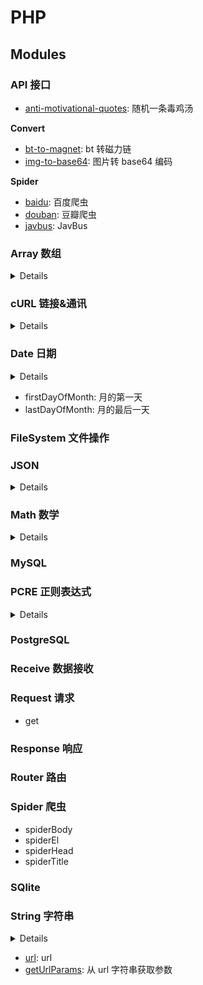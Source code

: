 # PHP

## Modules

### API 接口

- [anti-motivational-quotes](API/anti-motivational-quotes.php): 随机一条毒鸡汤

**Convert**

- [bt-to-magnet](API/convert-bt-to-magnet.php): bt 转磁力链
- [img-to-base64](API/convert-img-to-base64.php): 图片转 base64 编码

**Spider**

- [baidu](API/spider-baidu.php): 百度爬虫
- [douban](API/spider-douban.php): 豆瓣爬虫
- [javbus](API/spider-javbus.php): JavBus

### Array 数组

<details>

| 函数                    | 描述                                                           |
| ----------------------- | -------------------------------------------------------------- |
| array_change_key_case   | 将数组中的所有键名修改为全大写或小写                           |
| array_chunk             | 将一个数组分割成多个                                           |
| array_column            | 返回数组中指定的一列                                           |
| array_combine           | 创建一个数组，用一个数组的值作为其键名，另一个数组的值作为其值 |
| array_count_values      | 统计数组中所有的值                                             |
| array_diff_assoc        | 带索引检查计算数组的差集                                       |
| array_diff_key          | 使用键名比较计算数组的差集                                     |
| array_diff_uassoc       | 用用户提供的回调函数做索引检查来计算数组的差集                 |
| array_diff_ukey         | 用回调函数对键名比较计算数组的差集                             |
| array_diff              | 计算数组的差集                                                 |
| array_fill_keys         | 使用指定的键和值填充数组                                       |
| array_fill              | 用给定的值填充数组                                             |
| array_filter            | 使用回调函数过滤数组的元素                                     |
| array_flip              | 交换数组中的键和值                                             |
| array_intersect_assoc   | 带索引检查计算数组的交集                                       |
| array_intersect_key     | 使用键名比较计算数组的交集                                     |
| array_intersect_uassoc  | 带索引检查计算数组的交集，用回调函数比较索引                   |
| array_intersect_ukey    | 用回调函数比较键名来计算数组的交集                             |
| array_intersect         | 计算数组的交集                                                 |
| array_key_exists        | 检查数组里是否有指定的键名或索引                               |
| array_key_first         | 获取指定数组的第一个键值                                       |
| array_key_last          | 获取一个数组的最后一个键值                                     |
| array_keys              | 返回数组中部分的或所有的键名                                   |
| array_map               | 为数组的每个元素应用回调函数                                   |
| array_merge_recursive   | 递归地合并一个或多个数组                                       |
| array_merge             | 合并一个或多个数组                                             |
| array_multisort         | 对多个数组或多维数组进行排序                                   |
| array_pad               | 以指定长度将一个值填充进数组                                   |
| array_pop               | 弹出数组最后一个单元（出栈）                                   |
| array_product           | 计算数组中所有值的乘积                                         |
| array_push              | 将一个或多个单元压入数组的末尾（入栈）                         |
| array_rand              | 从数组中随机取出一个或多个单元                                 |
| array_reduce            | 用回调函数迭代地将数组简化为单一的值                           |
| array_replace_recursive | 使用传递的数组递归替换第一个数组的元素                         |
| array_replace           | 使用传递的数组替换第一个数组的元素                             |
| array_reverse           | 返回单元顺序相反的数组                                         |
| array_search            | 在数组中搜索给定的值，如果成功则返回首个相应的键名             |
| array_shift             | 将数组开头的单元移出数组                                       |
| array_slice             | 从数组中取出一段                                               |
| array_splice            | 去掉数组中的某一部分并用其它值取代                             |
| array_sum               | 对数组中所有值求和                                             |
| array_udiff_assoc       | 带索引检查计算数组的差集，用回调函数比较数据                   |
| array_udiff_uassoc      | 带索引检查计算数组的差集，用回调函数比较数据和索引             |
| array_udiff             | 用回调函数比较数据来计算数组的差集                             |
| array_uintersect_assoc  | 带索引检查计算数组的交集，用回调函数比较数据                   |
| array_uintersect_uassoc | 带索引检查计算数组的交集，用单独的回调函数比较数据和索引       |
| array_uintersect        | 计算数组的交集，用回调函数比较数据                             |
| array_unique            | 移除数组中重复的值                                             |
| array_unshift           | 在数组开头插入一个或多个单元                                   |
| array_values            | 返回数组中所有的值                                             |
| array_walk_recursive    | 对数组中的每个成员递归地应用用户函数                           |
| array_walk              | 使用用户自定义函数对数组中的每个元素做回调处理                 |
| array                   | 新建一个数组                                                   |
| arsort                  | 对数组进行逆向排序并保持索引关系                               |
| asort                   | 对数组进行排序并保持索引关系                                   |
| compact                 | 建立一个数组，包括变量名和它们的值                             |
| count                   | 计算数组中的单元数目，或对象中的属性个数                       |
| current                 | 返回数组中的当前单元                                           |
| each                    | 返回数组中当前的键／值对并将数组指针向前移动一步               |
| end                     | 将数组的内部指针指向最后一个单元                               |
| extract                 | 从数组中将变量导入到当前的符号表                               |
| in_array                | 检查数组中是否存在某个值                                       |
| key_exists              | 别名 array_key_exists                                          |
| key                     | 从关联数组中取得键名                                           |
| krsort                  | 对数组按照键名逆向排序                                         |
| ksort                   | 对数组按照键名排序                                             |
| list                    | 把数组中的值赋给一组变量                                       |
| natcasesort             | 用“自然排序”算法对数组进行不区分大小写字母的排序               |
| natsort                 | 用“自然排序”算法对数组排序                                     |
| next                    | 将数组中的内部指针向前移动一位                                 |
| pos                     | current 的别名                                                 |
| prev                    | 将数组的内部指针倒回一位                                       |
| range                   | 根据范围创建数组，包含指定的元素                               |
| reset                   | 将数组的内部指针指向第一个单元                                 |
| rsort                   | 对数组逆向排序                                                 |
| shuffle                 | 打乱数组                                                       |
| sizeof                  | count 的别名                                                   |
| sort                    | 对数组排序                                                     |
| uasort                  | 使用用户自定义的比较函数对数组中的值进行排序并保持索引关联     |
| uksort                  | 使用用户自定义的比较函数对数组中的键名进行排序                 |
| usort                   | 使用用户自定义的比较函数对数组中的值进行排序                   |

</details>

### cURL 链接&通讯

<details>

| 函数                      | 描述                                                        |
| ------------------------- | ----------------------------------------------------------- |
| curl_close                | 关闭 cURL 会话                                              |
| curl_copy_handle          | 复制一个 cURL 句柄和它的所有选项                            |
| curl_errno                | 返回最后一次的错误代码                                      |
| curl_error                | 返回当前会话最后一次错误的字符串                            |
| curl_escape               | 使用 URL 编码给定的字符串                                   |
| curl_exec                 | 执行 cURL 会话                                              |
| curl_file_create          | 创建一个 CURLFile 对象                                      |
| curl_getinfo              | 获取一个 cURL 连接资源句柄的信息                            |
| curl_init                 | 初始化 cURL 会话                                            |
| curl_multi_add_handle     | 向 curl 批处理会话中添加单独的 curl 句柄                    |
| curl_multi_close          | 关闭一组 cURL 句柄                                          |
| curl_multi_errno          | 返回上一次 curl 批处理的错误码                              |
| curl_multi_exec           | 运行当前 cURL 句柄的子连接                                  |
| curl_multi_getcontent     | 如果设置了 CURLOPT_RETURNTRANSFER，则返回获取的输出的文本流 |
| curl_multi_info_read      | 获取当前解析的 cURL 的相关传输信息                          |
| curl_multi_init           | 返回一个新 cURL 批处理句柄                                  |
| curl_multi_remove_handle  | 移除 cURL 批处理句柄资源中的某个句柄资源                    |
| curl_multi_select         | 等待所有 cURL 批处理中的活动连接                            |
| curl_multi_setopt         | 为 cURL 并行处理设置一个选项                                |
| curl_multi_strerror       | 返回字符串描述的错误代码                                    |
| curl_pause                | 暂停和取消暂停一个连接。                                    |
| curl_reset                | 重置一个 libcurl 会话句柄的所有的选项                       |
| curl_setopt_array         | 为 cURL 传输会话批量设置选项                                |
| curl_setopt               | 设置 cURL 传输选项                                          |
| curl_share_close          | 关闭 cURL 共享句柄                                          |
| curl_share_errno          | 返回共享 curl 句柄的最后一次错误号                          |
| curl_share_init           | 初始化一个 cURL 共享句柄。                                  |
| curl_share_setopt         | 为 cURL 共享句柄设置选项。                                  |
| curl_share_strerror       | 返回错误号对应的错误消息                                    |
| curl_strerror             | 返回错误代码的字符串描述                                    |
| curl_unescape             | 解码给定的 URL 编码的字符串                                 |
| curl_version              | 获取 cURL 版本信息                                          |
| CURLFile::\_\_construct   | 创建 CURLFile 对象                                          |
| CURLFile::getFilename     | 获取被上传文件的 文件名                                     |
| CURLFile::getMimeType     | 获取被上传文件的 MIME 类型                                  |
| CURLFile::getPostFilename | 获取 POST 请求时使用的 文件名                               |
| CURLFile::setMimeType     | 设置被上传文件的 MIME 类型                                  |
| CURLFile::setPostFilename | 设置 POST 请求时使用的文件名                                |

</details>

### Date 日期

<details>

| 函数                                  | 描述                                                                          |
| ------------------------------------- | ----------------------------------------------------------------------------- |
| checkdate                             | 验证一个格里高里日期                                                          |
| date_add                              | 别名 DateTime::add                                                            |
| date_create_from_format               | 别名 DateTime::createFromFormat                                               |
| date_create_immutable_from_format     | 别名 DateTimeImmutable::createFromFormat                                      |
| date_create_immutable                 | 别名 DateTimeImmutable::\_\_construct                                         |
| date_create                           | 别名 DateTime::\_\_construct                                                  |
| date_date_set                         | 别名 DateTime::setDate                                                        |
| date_default_timezone_get             | 取得一个脚本中所有日期时间函数所使用的默认时区                                |
| date_default_timezone_set             | 设定用于一个脚本中所有日期时间函数的默认时区                                  |
| date_diff                             | 别名 DateTime::diff                                                           |
| date_format                           | 别名 DateTime::format                                                         |
| date_get_last_errors                  | 别名 DateTime::getLastErrors                                                  |
| date_interval_create_from_date_string | 别名 DateInterval::createFromDateString                                       |
| date_interval_format                  | 别名 DateInterval::format                                                     |
| date_isodate_set                      | 别名 DateTime::setISODate                                                     |
| date_modify                           | 别名 DateTime::modify                                                         |
| date_offset_get                       | 别名 DateTime::getOffset                                                      |
| date_parse_from_format                | Get info about given date formatted according to the specified format         |
| date_parse                            | Returns associative array with detailed info about given date/time            |
| date_sub                              | 别名 DateTime::sub                                                            |
| date_sun_info                         | Returns an array with information about sunset/sunrise and twilight begin/end |
| date_sunrise                          | 返回给定的日期与地点的日出时间                                                |
| date_sunset                           | 返回给定的日期与地点的日落时间                                                |
| date_time_set                         | 别名 DateTime::setTime                                                        |
| date_timestamp_get                    | 别名 DateTime::getTimestamp                                                   |
| date_timestamp_set                    | 别名 DateTime::setTimestamp                                                   |
| date_timezone_get                     | 别名 DateTime::getTimezone                                                    |
| date_timezone_set                     | 别名 DateTime::setTimezone                                                    |
| date                                  | 格式化一个本地时间／日期                                                      |
| getdate                               | 取得日期／时间信息                                                            |
| gettimeofday                          | 取得当前时间                                                                  |
| gmdate                                | 格式化一个 GMT/UTC 日期／时间                                                 |
| gmmktime                              | 取得 GMT 日期的 UNIX 时间戳                                                   |
| gmstrftime                            | 根据区域设置格式化 GMT/UTC 时间／日期                                         |
| idate                                 | 将本地时间日期格式化为整数                                                    |
| localtime                             | 取得本地时间                                                                  |
| microtime                             | 返回当前 Unix 时间戳和微秒数                                                  |
| mktime                                | 取得一个日期的 Unix 时间戳                                                    |
| strftime                              | 根据区域设置格式化本地时间／日期                                              |
| strptime                              | 解析由 strftime 生成的日期／时间                                              |
| strtotime                             | 将任何字符串的日期时间描述解析为 Unix 时间戳                                  |
| time                                  | 返回当前的 Unix 时间戳                                                        |
| timezone_abbreviations_list           | 别名 DateTimeZone::listAbbreviations                                          |
| timezone_identifiers_list             | 别名 DateTimeZone::listIdentifiers                                            |
| timezone_location_get                 | 别名 DateTimeZone::getLocation                                                |
| timezone_name_from_abbr               | Returns the timezone name from abbreviation                                   |
| timezone_name_get                     | 别名 DateTimeZone::getName                                                    |
| timezone_offset_get                   | 别名 DateTimeZone::getOffset                                                  |
| timezone_open                         | 别名 DateTimeZone::\_\_construct                                              |
| timezone_transitions_get              | 别名 DateTimeZone::getTransitions                                             |
| timezone_version_get                  | Gets the version of the timezonedb                                            |

</details>

- firstDayOfMonth: 月的第一天
- lastDayOfMonth: 月的最后一天

### FileSystem 文件操作

### JSON

<details>

| 函数                | 描述                                                                     |
| ------------------- | ------------------------------------------------------------------------ |
| json_decode         | 对 JSON 格式的字符串进行解码                                             |
| json_encode         | 对变量进行 JSON 编码                                                     |
| json_last_error_msg | Returns the error string of the last json_encode() or json_decode() call |
| json_last_error     | 返回最后发生的错误                                                       |

</details>

### Math 数学

<details>

| 函数          | 描述                                                             |
| ------------- | ---------------------------------------------------------------- |
| abs           | 绝对值                                                           |
| acos          | 反余弦                                                           |
| acosh         | 反双曲余弦                                                       |
| asin          | 反正弦                                                           |
| asinh         | 反双曲正弦                                                       |
| atan2         | 两个参数的反正切                                                 |
| atan          | 反正切                                                           |
| atanh         | 反双曲正切                                                       |
| base_convert  | 在任意进制之间转换数字                                           |
| bindec        | 二进制转换为十进制                                               |
| ceil          | 进一法取整                                                       |
| cos           | 余弦                                                             |
| cosh          | 双曲余弦                                                         |
| decbin        | 十进制转换为二进制                                               |
| dechex        | 十进制转换为十六进制                                             |
| decoct        | 十进制转换为八进制                                               |
| deg2rad       | 将角度转换为弧度                                                 |
| exp           | 计算 e 的指数                                                    |
| expm1         | 返回 exp(number)1，甚至当 number 的值接近零也能计算出准确结果    |
| fdiv          | Divides two numbers, according to IEEE 754                       |
| floor         | 舍去法取整                                                       |
| fmod          | 返回除法的浮点数余数                                             |
| getrandmax    | 显示随机数最大的可能值                                           |
| hexdec        | 十六进制转换为十进制                                             |
| hypot         | 计算一直角三角形的斜边长度                                       |
| intdiv        | 对除法结果取整                                                   |
| is_finite     | 判断是否为有限值                                                 |
| is_infinite   | 判断是否为无限值                                                 |
| is_nan        | 判断是否为合法数值                                               |
| lcg_value     | 组合线性同余发生器                                               |
| log10         | 以 10 为底的对数                                                 |
| log1p         | 返回 log(1 + number)，甚至当 number 的值接近零也能计算出准确结果 |
| log           | 自然对数                                                         |
| max           | 找出最大值                                                       |
| min           | 找出最小值                                                       |
| mt_getrandmax | 显示随机数的最大可能值                                           |
| mt_rand       | 生成更好的随机数                                                 |
| mt_srand      | 播下一个更好的随机数发生器种子                                   |
| octdec        | 八进制转换为十进制                                               |
| pi            | 得到圆周率值                                                     |
| pow           | 指数表达式                                                       |
| rad2deg       | 将弧度数转换为相应的角度数                                       |
| rand          | 产生一个随机整数                                                 |
| round         | 对浮点数进行四舍五入                                             |
| sin           | 正弦                                                             |
| sinh          | 双曲正弦                                                         |
| sqrt          | 平方根                                                           |
| srand         | 播下随机数发生器种子                                             |
| tan           | 正切                                                             |
| tanh          | 双曲正切                                                         |

</details>

### MySQL

### PCRE 正则表达式

<details>

| 函数                        | 描述                                           |
| --------------------------- | ---------------------------------------------- |
| preg_filter                 | 执行一个正则表达式搜索和替换                   |
| preg_grep                   | 返回匹配模式的数组条目                         |
| preg_last_error             | 返回最后一个 PCRE 正则执行产生的错误代码       |
| preg_match_all              | 执行一个全局正则表达式匹配                     |
| preg_match                  | 执行一个正则表达式匹配                         |
| preg_quote                  | 转义正则表达式字符                             |
| preg_replace_callback_array | 执行一个正则表达式搜索并且使用一个回调进行替换 |
| preg_replace_callback       | 执行一个正则表达式搜索并且使用一个回调进行替换 |
| preg_replace                | 执行一个正则表达式的搜索和替换                 |
| preg_split                  | 通过一个正则表达式分隔字符串                   |

</details>

### PostgreSQL

### Receive 数据接收

### Request 请求

- get

### Response 响应

### Router 路由

### Spider 爬虫

- spiderBody
- spiderEl
- spiderHead
- spiderTitle

### SQlite

### String 字符串

<details>

| 函数                       | 描述                                                                                        |
| -------------------------- | ------------------------------------------------------------------------------------------- |
| addcslashes                | 以 C 语言风格使用反斜线转义字符串中的字符                                                   |
| addslashes                 | 使用反斜线引用字符串                                                                        |
| bin2hex                    | 函数把包含数据的二进制字符串转换为十六进制值                                                |
| chop                       | rtrim 的别名                                                                                |
| chr                        | 返回指定的字符                                                                              |
| chunk_split                | 将字符串分割成小块                                                                          |
| convert_cyr_string         | 将字符由一种 Cyrillic 字符转换成另一种                                                      |
| convert_uudecode           | 解码一个 uuencode 编码的字符串                                                              |
| convert_uuencode           | 使用 uuencode 编码一个字符串                                                                |
| count_chars                | 返回字符串所用字符的信息                                                                    |
| crc32                      | 计算一个字符串的 crc32 多项式                                                               |
| crypt                      | 单向字符串散列                                                                              |
| echo                       | 输出一个或多个字符串                                                                        |
| explode                    | 使用一个字符串分割另一个字符串                                                              |
| fprintf                    | 将格式化后的字符串写入到流                                                                  |
| get_html_translation_table | 返回使用 htmlspecialchars 和 htmlentities 后的转换表                                        |
| hebrev                     | 将逻辑顺序希伯来文（logical-Hebrew）转换为视觉顺序希伯来文（visual-Hebrew）                 |
| hebrevc                    | 将逻辑顺序希伯来文（logical-Hebrew）转换为视觉顺序希伯来文（visual-Hebrew），并且转换换行符 |
| hex2bin                    | 转换十六进制字符串为二进制字符串                                                            |
| html_entity_decode         | Convert HTML entities to their corresponding characters                                     |
| htmlentities               | 将字符转换为 HTML 转义字符                                                                  |
| htmlspecialchars_decode    | 将特殊的 HTML 实体转换回普通字符                                                            |
| htmlspecialchars           | 将特殊字符转换为 HTML 实体                                                                  |
| implode                    | 将一个一维数组的值转化为字符串                                                              |
| join                       | 别名 implode                                                                                |
| lcfirst                    | 使一个字符串的第一个字符小写                                                                |
| levenshtein                | 计算两个字符串之间的编辑距离                                                                |
| localeconv                 | Get numeric formatting information                                                          |
| ltrim                      | 删除字符串开头的空白字符（或其他字符）                                                      |
| md5_file                   | 计算指定文件的 MD5 散列值                                                                   |
| md5                        | 计算字符串的 MD5 散列值                                                                     |
| metaphone                  | Calculate the metaphone key of a string                                                     |
| money_format               | 将数字格式化成货币字符串                                                                    |
| nl_langinfo                | Query language and locale information                                                       |
| nl2br                      | 在字符串所有新行之前插入 HTML 换行标记                                                      |
| number_format              | 以千位分隔符方式格式化一个数字                                                              |
| ord                        | 转换字符串第一个字节为 0-255 之间的值                                                       |
| parse_str                  | 将字符串解析成多个变量                                                                      |
| print                      | 输出字符串                                                                                  |
| printf                     | 输出格式化字符串                                                                            |
| quoted_printable_decode    | 将 quoted-printable 字符串转换为 8-bit 字符串                                               |
| quoted_printable_encode    | 将 8-bit 字符串转换成 quoted-printable 字符串                                               |
| quotemeta                  | 转义元字符集                                                                                |
| rtrim                      | 删除字符串末端的空白字符（或者其他字符）                                                    |
| setlocale                  | 设置地区信息                                                                                |
| sha1_file                  | 计算文件的 sha1 散列值                                                                      |
| sha1                       | 计算字符串的 sha1 散列值                                                                    |
| similar_text               | 计算两个字符串的相似度                                                                      |
| soundex                    | Calculate the soundex key of a string                                                       |
| sprintf                    | Return a formatted string                                                                   |
| sscanf                     | 根据指定格式解析输入的字符                                                                  |
| str_contains               | Determine if a string contains a given substring                                            |
| str_ends_with              | Checks if a string ends with a given substring                                              |
| str_getcsv                 | 解析 CSV 字符串为一个数组                                                                   |
| str_ireplace               | str_replace 的忽略大小写版本                                                                |
| str_pad                    | 使用另一个字符串填充字符串为指定长度                                                        |
| str_repeat                 | 重复一个字符串                                                                              |
| str_replace                | 子字符串替换                                                                                |
| str_rot13                  | 对字符串执行 ROT13 转换                                                                     |
| str_shuffle                | 随机打乱一个字符串                                                                          |
| str_split                  | 将字符串转换为数组                                                                          |
| str_starts_with            | Checks if a string starts with a given substring                                            |
| str_word_count             | 返回字符串中单词的使用情况                                                                  |
| strcasecmp                 | 二进制安全比较字符串（不区分大小写）                                                        |
| strchr                     | 别名 strstr                                                                                 |
| strcmp                     | 二进制安全字符串比较                                                                        |
| strcoll                    | 基于区域设置的字符串比较                                                                    |
| strcspn                    | 获取不匹配遮罩的起始子字符串的长度                                                          |
| strip_tags                 | 从字符串中去除 HTML 和 PHP 标记                                                             |
| stripcslashes              | 反引用一个使用 addcslashes 转义的字符串                                                     |
| stripos                    | 查找字符串首次出现的位置（不区分大小写）                                                    |
| stripslashes               | 反引用一个引用字符串                                                                        |
| stristr                    | strstr 函数的忽略大小写版本                                                                 |
| strlen                     | 获取字符串长度                                                                              |
| strnatcasecmp              | 使用“自然顺序”算法比较字符串（不区分大小写）                                                |
| strnatcmp                  | 使用自然排序算法比较字符串                                                                  |
| strncasecmp                | 二进制安全比较字符串开头的若干个字符（不区分大小写）                                        |
| strncmp                    | 二进制安全比较字符串开头的若干个字符                                                        |
| strpbrk                    | 在字符串中查找一组字符的任何一个字符                                                        |
| strpos                     | 查找字符串首次出现的位置                                                                    |
| strrchr                    | 查找指定字符在字符串中的最后一次出现                                                        |
| strrev                     | 反转字符串                                                                                  |
| strripos                   | 计算指定字符串在目标字符串中最后一次出现的位置（不区分大小写）                              |
| strrpos                    | 计算指定字符串在目标字符串中最后一次出现的位置                                              |
| strspn                     | 计算字符串中全部字符都存在于指定字符集合中的第一段子串的长度。                              |
| strstr                     | 查找字符串的首次出现                                                                        |
| strtok                     | 标记分割字符串                                                                              |
| strtolower                 | 将字符串转化为小写                                                                          |
| strtoupper                 | 将字符串转化为大写                                                                          |
| strtr                      | 转换指定字符                                                                                |
| substr_compare             | 二进制安全比较字符串（从偏移位置比较指定长度）                                              |
| substr_count               | 计算字串出现的次数                                                                          |
| substr_replace             | 替换字符串的子串                                                                            |
| substr                     | 返回字符串的子串                                                                            |
| trim                       | 去除字符串首尾处的空白字符（或者其他字符）                                                  |
| ucfirst                    | 将字符串的首字母转换为大写                                                                  |
| ucwords                    | 将字符串中每个单词的首字母转换为大写                                                        |
| vfprintf                   | 将格式化字符串写入流                                                                        |
| vprintf                    | 输出格式化字符串                                                                            |
| vsprintf                   | 返回格式化字符串                                                                            |
| wordwrap                   | 打断字符串为指定数量的字串                                                                  |

</details>

- [url](String/url.php): url
- [getUrlParams](String/getUrlParams.php): 从 url 字符串获取参数
